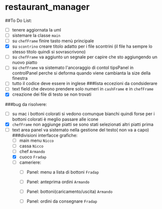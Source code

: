 # restaurant_manager
##To Do List:
- [ ] tenere aggiornata la uml
- [ ] sistemare la classe `main`
- [ ] su `chefFrame` finire tasto menù principale 
- [x] su `scontrino` creare titolo adatto per i file scontrini (il file ha sempre lo stesso titolo quindi si sovrascrivono)
- [ ] su `chefFrame` va aggiunto un segnale per capire che sto aggiungendo un nuovo piatto
- [ ] su `chefFrame` va sistemato l'ancoraggio di contol tipsPanel in controlPanel perche si 
      deforma quando viene cambianta la size della finestra 
- [ ] tutto il codice deve essere in inglese
###lista eccezioni da condsiderare
- [ ] text field che devono prendere solo numeri in `cashFrame` e in `chefFrame` 
- [x] creazione dei file di testo se non trovati

###bug da risolvere:
- [ ] su mac i bottoni colorati si vedono comunque bianchi quindi forse 
      per i bottoni colorati è meglio passare alle icone
- [x] `chefFrame` non aggiunge piatti se sono stati selezionati altri piatti prima
- [ ] text area panel va sistemato nella gestione del testo( non va a capo)
###divisioni interfacce grafiche:
  - [ ] main menu `Nicco`
  - [ ] cassa `Nicco`
  - [ ] chef `Armando`
  - [X] cuoco  `Fradap`
  - [ ] cameriere:
    - [ ] Panel: menu a lista di bottoni `Fradap` 
    - [ ] Panel: anteprima ordini `Armando`
    - [ ] Panel: bottoni(caricamento/uscita) `Armando`
    - [ ] Panel: ordini da consegnare `Fradap` 


